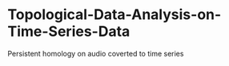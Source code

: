 # Topological-Data-Analysis-on-Time-Series-Data
Persistent homology on audio coverted to time series
